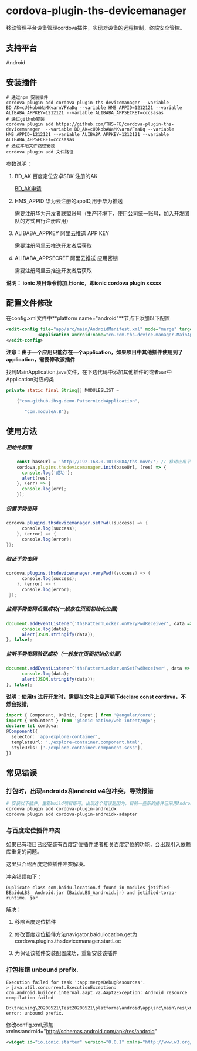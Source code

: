 # cordova-plugin-ths-devicemanager
移动管理平台设备管理cordova插件，实现对设备的远程控制，终端安全管控。
## 支持平台

Android

## 安装插件

```
# 通过npm 安装插件
cordova plugin add cordova-plugin-ths-devicemanager --variable BD_AK=cU0kobAWaMKvarnVFYaDq --variable HMS_APPID=1212121 --variable ALIBABA_APPKEY=1212121 --variable ALIBABA_APPSECRET=cccsasas
# 通过github安装
cordova plugin add https://github.com/THS-FE/cordova-plugin-ths-devicemanager  --variable BD_AK=cU0kobAWaMKvarnVFYaDq --variable HMS_APPID=1212121 --variable ALIBABA_APPKEY=1212121 --variable ALIBABA_APPSECRET=cccsasas
# 通过本地文件路径安装
cordova plugin add 文件路径
```

参数说明：

1. BD_AK 百度定位安卓SDK 注册的AK

   [BD_AK申请](http://lbsyun.baidu.com/index.php?title=android-locsdk/guide/create-project/key)

2. HMS_APPID 华为云注册的appID,用于华为推送

   需要注册华为开发者联盟账号（生产环境下，使用公司统一账号，加入开发团队的方式自行注册应用）

3. ALIBABA_APPKEY 阿里云推送 APP KEY

   需要注册阿里云推送开发者后获取

4. ALIBABA_APPSECRET  阿里云推送  应用密钥

   需要注册阿里云推送开发者后获取

**说明： ionic 项目命令前加上ionic，即ionic cordova plugin xxxxx**

## 配置文件修改

在config.xml文件中**platform name="android"**节点下添加以下配置

````xml
<edit-config file="app/src/main/AndroidManifest.xml" mode="merge" target="/manifest/application">
            <application android:name="cn.com.ths.device.manager.MainApplication" />
</edit-config>
````

**注意：由于一个应用只能存在一个application，如果项目中其他插件使用到了application，需要修改该插件**

找到MainApplication.java文件，在下边代码中添加其他插件的或者aar中Application对应的类

```java
private static final String[] MODULESLIST =

    {"com.github.ihsg.demo.PatternLockApplication",

       "com.moduleA.B"};
```

## 使用方法

##### 初始化配置

```javascript
    const baseUrl = 'http://192.168.0.101:8084/ths-move/'; // 移动应用平台基础地址
    cordova.plugins.thsdevicemanager.init(baseUrl, (res) => {
      console.log('成功');
      alert(res);
    }, (err) => {
      console.log(err);
    });
```



##### 设置手势密码

```java
cordova.plugins.thsdevicemanager.setPwd((success) => {
      console.log(success);
    }, (error) => {
      console.log(error);
});
```

##### 验证手势密码

```java
cordova.plugins.thsdevicemanager.veryPwd((success) => {
      console.log(success);
    }, (error) => {
      console.log(error);
 });
```

##### 监测手势密码设置成功(一般放在页面初始化位置)

```javascript
document.addEventListener('thsPatternLocker.onVeryPwdReceiver', data => {
      console.log(data);
      alert(JSON.stringify(data));
}, false);
```

##### 监听手势密码验证成功（一般放在页面初始化位置）

```javascript
document.addEventListener('thsPatternLocker.onSetPwdReceiver', data => {
      console.log(data);
      alert(JSON.stringify(data));
}, false);
```

**说明：使用ts 进行开发时，需要在文件上变声明下declare const cordova，不然会报错;**

```typescript
import { Component, OnInit, Input } from '@angular/core';
import { WebIntent } from '@ionic-native/web-intent/ngx';
declare let cordova;
@Component({
  selector: 'app-explore-container',
  templateUrl: './explore-container.component.html',
  styleUrls: ['./explore-container.component.scss'],
})
```

## 常见错误

### 打包时，出现androidx和android v4包冲突，导致报错

```bash
# 安装以下插件，重新build项目即可。出现这个错误是因为，目前一些新的插件已采用Androidx来统一依赖库，包括本插件
cordova plugin add cordova-plugin-androidx
cordova plugin add cordova-plugin-androidx-adapter
```



### 与百度定位插件冲突

如果已有项目已经安装有百度定位插件或者相关百度定位的功能，会出现引入依赖库重复的问题。

这里只介绍百度定位插件冲突解决。

冲突错误如下：

```
Duplicate class com.baidu.location.f found in modules jetified-BEaiduLBS_ Android.jar (BaiduLBS_Aandroid.jr) and jetified-torap-runtime. jar
```

解决：

1. 移除百度定位插件

2. 修改百度定位插件方法navigator.baidulocation.get为cordova.plugins.thsdevicemanager.startLoc

3. 为保证该插件安装配置成功，重新安装该插件

### 打包报错  unbound prefix.

   ```
   Execution failed for task ':app:mergeDebugResources'.
   > java.util.concurrent.ExecutionException: com.android.builder.internal.aapt.v2.Aapt2Exception: Android resource compilation failed   
     D:\training\20200521\Test20200521\platforms\android\app\src\main\res\xml\config.xml:46: error: unbound prefix.
   ```

   修改config.xml,添加 xmlns:android="http://schemas.android.com/apk/res/android"

   ```xml
   <widget id="io.ionic.starter" version="0.0.1" xmlns="http://www.w3.org/ns/widgets" xmlns:android="http://schemas.android.com/apk/res/android" xmlns:cdv="http://cordova.apache.org/ns/1.0">
   ```


